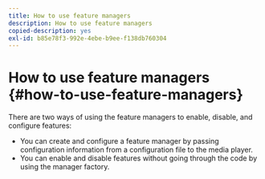 ```yaml
---
title: How to use feature managers
description: How to use feature managers
copied-description: yes
exl-id: b85e78f3-992e-4ebe-b9ee-f138db760304
---
```

# How to use feature managers {#how-to-use-feature-managers}

There are two ways of using the feature managers to enable, disable, and configure features:

* You can create and configure a feature manager by passing configuration information from a configuration file to the media player. 
* You can enable and disable features without going through the code by using the manager factory.
